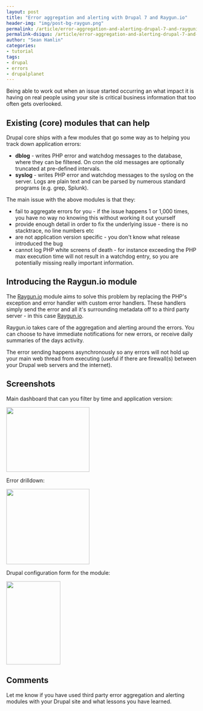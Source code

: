 ```yaml
---
layout: post
title: "Error aggregation and alerting with Drupal 7 and Raygun.io"
header-img: "img/post-bg-raygun.png"
permalink: /article/error-aggregation-and-alerting-drupal-7-and-raygunio/
permalink-dsiqus: /article/error-aggregation-and-alerting-drupal-7-and-raygunio
author: "Sean Hamlin"
categories:
- tutorial
tags:
- drupal
- errors
- drupalplanet
---
```


Being able to work out when an issue started occurring an what impact it is having on real people using your site is critical business information that too often gets overlooked.

## Existing (core) modules that can help ##

Drupal core ships with a few modules that go some way as to helping you track down application errors:

* **dblog** - writes PHP error and watchdog messages to the database, where they can be filtered. On cron the old messages are optionally truncated at pre-defined intervals.
* **syslog** - writes PHP error and watchdog messages to the syslog on the server. Logs are plain text and can be parsed by numerous standard programs (e.g. grep, Splunk).

The main issue with the above modules is that they:

* fail to aggregate errors for you - if the issue happens 1 or 1,000 times, you have no way no knowing this without working it out yourself
* provide enough detail in order to fix the underlying issue - there is no stacktrace, no line numbers etc
* are not application version specific - you don't know what release introduced the bug
* cannot log PHP white screens of death - for instance exceeding the PHP max execution time will not result in a watchdog entry, so you are potentially missing really important information.

## Introducing the Raygun.io module ##

The [Raygun.io](https://drupal.org/project/raygun) module aims to solve this problem by replacing the PHP's exception and error handler with custom error handlers. These handlers simply send the error and all it's surrounding metadata off to a third party server - in this case [Raygun.io](http://raygun.io/).

Raygun.io takes care of the aggregation and alerting around the errors. You can choose to have immediate notifications for new errors, or receive daily summaries of the days activity.

The error sending happens asynchronously so any errors will not hold up your main web thread from executing (useful if there are firewall(s) between your Drupal web servers and the internet).

## Screenshots ##

Main dashboard that can you filter by time and application version:

<a href="/img/raygun/raygun-dash.png">
  <img src="/img/raygun/raygun-dash.png" width="220" height="171" alt="" class="img-responsive img-thumbnail" />
</a>

Error drilldown:

<a href="/img/raygun/raygun-error.png">
  <img src="/img/raygun/raygun-error.png" width="220" height="199" alt="" class="img-responsive img-thumbnail" />
</a>

Drupal configuration form for the module:

<a href="/img/raygun/raygun-settings.png">
  <img src="/img/raygun/raygun-settings.png" width="143" height="220" alt="" class="img-responsive img-thumbnail" />
</a>

## Comments ##

Let me know if you have used third party error aggregation and alerting modules with your Drupal site and what lessons you have learned.

